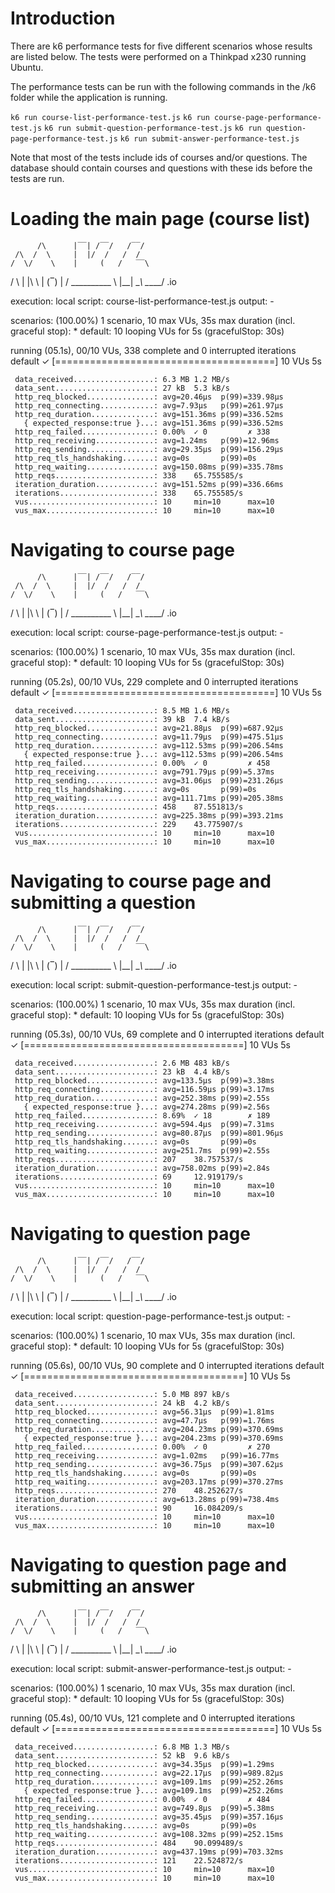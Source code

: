 # Introduction

There are k6 performance tests for five different scenarios whose results are listed below. 
The tests were performed on a Thinkpad x230 running Ubuntu.

The performance tests can be run with the following commands in the /k6 folder while the application is running.

`k6 run course-list-performance-test.js`
`k6 run course-page-performance-test.js`
`k6 run submit-question-performance-test.js`
`k6 run question-page-performance-test.js`
`k6 run submit-answer-performance-test.js`

Note that most of the tests include ids of courses and/or questions.
The database should contain courses and questions with these ids before the tests are run.

# Loading the main page (course list)

          /\      |‾‾| /‾‾/   /‾‾/   
     /\  /  \     |  |/  /   /  /    
    /  \/    \    |     (   /   ‾‾\  
   /          \   |  |\  \ |  (‾)  | 
  / __________ \  |__| \__\ \_____/ .io

  execution: local
     script: course-list-performance-test.js
     output: -

  scenarios: (100.00%) 1 scenario, 10 max VUs, 35s max duration (incl. graceful stop):
           * default: 10 looping VUs for 5s (gracefulStop: 30s)


running (05.1s), 00/10 VUs, 338 complete and 0 interrupted iterations
default ✓ [======================================] 10 VUs  5s

     data_received..................: 6.3 MB 1.2 MB/s
     data_sent......................: 27 kB  5.3 kB/s
     http_req_blocked...............: avg=20.46µs  p(99)=339.98µs
     http_req_connecting............: avg=7.93µs   p(99)=261.97µs
     http_req_duration..............: avg=151.36ms p(99)=336.52ms
       { expected_response:true }...: avg=151.36ms p(99)=336.52ms
     http_req_failed................: 0.00%  ✓ 0         ✗ 338 
     http_req_receiving.............: avg=1.24ms   p(99)=12.96ms 
     http_req_sending...............: avg=29.35µs  p(99)=156.29µs
     http_req_tls_handshaking.......: avg=0s       p(99)=0s      
     http_req_waiting...............: avg=150.08ms p(99)=335.78ms
     http_reqs......................: 338    65.755585/s
     iteration_duration.............: avg=151.52ms p(99)=336.66ms
     iterations.....................: 338    65.755585/s
     vus............................: 10     min=10      max=10
     vus_max........................: 10     min=10      max=10

# Navigating to course page


          /\      |‾‾| /‾‾/   /‾‾/   
     /\  /  \     |  |/  /   /  /    
    /  \/    \    |     (   /   ‾‾\  
   /          \   |  |\  \ |  (‾)  | 
  / __________ \  |__| \__\ \_____/ .io

  execution: local
     script: course-page-performance-test.js
     output: -

  scenarios: (100.00%) 1 scenario, 10 max VUs, 35s max duration (incl. graceful stop):
           * default: 10 looping VUs for 5s (gracefulStop: 30s)


running (05.2s), 00/10 VUs, 229 complete and 0 interrupted iterations
default ✓ [======================================] 10 VUs  5s

     data_received..................: 8.5 MB 1.6 MB/s
     data_sent......................: 39 kB  7.4 kB/s
     http_req_blocked...............: avg=21.88µs  p(99)=687.92µs
     http_req_connecting............: avg=11.79µs  p(99)=475.51µs
     http_req_duration..............: avg=112.53ms p(99)=206.54ms
       { expected_response:true }...: avg=112.53ms p(99)=206.54ms
     http_req_failed................: 0.00%  ✓ 0         ✗ 458 
     http_req_receiving.............: avg=791.79µs p(99)=5.37ms  
     http_req_sending...............: avg=31.06µs  p(99)=231.26µs
     http_req_tls_handshaking.......: avg=0s       p(99)=0s      
     http_req_waiting...............: avg=111.71ms p(99)=205.38ms
     http_reqs......................: 458    87.551813/s
     iteration_duration.............: avg=225.38ms p(99)=393.21ms
     iterations.....................: 229    43.775907/s
     vus............................: 10     min=10      max=10
     vus_max........................: 10     min=10      max=10

# Navigating to course page and submitting a question

          /\      |‾‾| /‾‾/   /‾‾/   
     /\  /  \     |  |/  /   /  /    
    /  \/    \    |     (   /   ‾‾\  
   /          \   |  |\  \ |  (‾)  | 
  / __________ \  |__| \__\ \_____/ .io

  execution: local
     script: submit-question-performance-test.js
     output: -

  scenarios: (100.00%) 1 scenario, 10 max VUs, 35s max duration (incl. graceful stop):
           * default: 10 looping VUs for 5s (gracefulStop: 30s)


running (05.3s), 00/10 VUs, 69 complete and 0 interrupted iterations
default ✓ [======================================] 10 VUs  5s

     data_received..................: 2.6 MB 483 kB/s
     data_sent......................: 23 kB  4.4 kB/s
     http_req_blocked...............: avg=133.5µs  p(99)=3.38ms  
     http_req_connecting............: avg=116.59µs p(99)=3.17ms  
     http_req_duration..............: avg=252.38ms p(99)=2.55s   
       { expected_response:true }...: avg=274.28ms p(99)=2.56s   
     http_req_failed................: 8.69%  ✓ 18        ✗ 189 
     http_req_receiving.............: avg=594.4µs  p(99)=7.31ms  
     http_req_sending...............: avg=80.87µs  p(99)=801.96µs
     http_req_tls_handshaking.......: avg=0s       p(99)=0s      
     http_req_waiting...............: avg=251.7ms  p(99)=2.55s   
     http_reqs......................: 207    38.757537/s
     iteration_duration.............: avg=758.02ms p(99)=2.84s   
     iterations.....................: 69     12.919179/s
     vus............................: 10     min=10      max=10
     vus_max........................: 10     min=10      max=10

# Navigating to question page

          /\      |‾‾| /‾‾/   /‾‾/   
     /\  /  \     |  |/  /   /  /    
    /  \/    \    |     (   /   ‾‾\  
   /          \   |  |\  \ |  (‾)  | 
  / __________ \  |__| \__\ \_____/ .io

  execution: local
     script: question-page-performance-test.js
     output: -

  scenarios: (100.00%) 1 scenario, 10 max VUs, 35s max duration (incl. graceful stop):
           * default: 10 looping VUs for 5s (gracefulStop: 30s)


running (05.6s), 00/10 VUs, 90 complete and 0 interrupted iterations
default ✓ [======================================] 10 VUs  5s

     data_received..................: 5.0 MB 897 kB/s
     data_sent......................: 24 kB  4.2 kB/s
     http_req_blocked...............: avg=56.31µs  p(99)=1.81ms  
     http_req_connecting............: avg=47.7µs   p(99)=1.76ms  
     http_req_duration..............: avg=204.23ms p(99)=370.69ms
       { expected_response:true }...: avg=204.23ms p(99)=370.69ms
     http_req_failed................: 0.00%  ✓ 0         ✗ 270 
     http_req_receiving.............: avg=1.02ms   p(99)=16.77ms 
     http_req_sending...............: avg=36.75µs  p(99)=307.62µs
     http_req_tls_handshaking.......: avg=0s       p(99)=0s      
     http_req_waiting...............: avg=203.17ms p(99)=370.27ms
     http_reqs......................: 270    48.252627/s
     iteration_duration.............: avg=613.28ms p(99)=738.4ms 
     iterations.....................: 90     16.084209/s
     vus............................: 10     min=10      max=10
     vus_max........................: 10     min=10      max=10

# Navigating to question page and submitting an answer

          /\      |‾‾| /‾‾/   /‾‾/   
     /\  /  \     |  |/  /   /  /    
    /  \/    \    |     (   /   ‾‾\  
   /          \   |  |\  \ |  (‾)  | 
  / __________ \  |__| \__\ \_____/ .io

  execution: local
     script: submit-answer-performance-test.js
     output: -

  scenarios: (100.00%) 1 scenario, 10 max VUs, 35s max duration (incl. graceful stop):
           * default: 10 looping VUs for 5s (gracefulStop: 30s)


running (05.4s), 00/10 VUs, 121 complete and 0 interrupted iterations
default ✓ [======================================] 10 VUs  5s

     data_received..................: 6.8 MB 1.3 MB/s
     data_sent......................: 52 kB  9.6 kB/s
     http_req_blocked...............: avg=34.35µs  p(99)=1.29ms  
     http_req_connecting............: avg=22.17µs  p(99)=989.82µs
     http_req_duration..............: avg=109.1ms  p(99)=252.26ms
       { expected_response:true }...: avg=109.1ms  p(99)=252.26ms
     http_req_failed................: 0.00%  ✓ 0         ✗ 484 
     http_req_receiving.............: avg=749.8µs  p(99)=5.38ms  
     http_req_sending...............: avg=35.45µs  p(99)=357.16µs
     http_req_tls_handshaking.......: avg=0s       p(99)=0s      
     http_req_waiting...............: avg=108.32ms p(99)=252.15ms
     http_reqs......................: 484    90.099489/s
     iteration_duration.............: avg=437.19ms p(99)=703.32ms
     iterations.....................: 121    22.524872/s
     vus............................: 10     min=10      max=10
     vus_max........................: 10     min=10      max=10